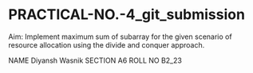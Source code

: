 # PRACTICAL-NO.-4_git_submission
Aim: Implement maximum sum of subarray for the given scenario of resource allocation using the divide and conquer approach.

NAME Diyansh Wasnik
SECTION A6
ROLL NO B2_23
